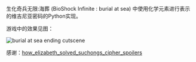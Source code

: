 生化奇兵无限:海葬 (BioShock Infinite : burial at sea) 中使用化学元素进行表示的维吉尼亚密码的Python实现。

游戏中的效果见图：

![burial at sea ending cutscene](https://kasane.inoi.ml/https://tva3.sinaimg.cn/large/005HsX6Pgy1h8lhkatznxj30z90iz3zi.jpg)

感谢：[how_elizabeth_solved_suchongs_cipher_spoilers](https://www.reddit.com/r/Bioshock/comments/233v2k/how_elizabeth_solved_suchongs_cipher_spoilers/)
